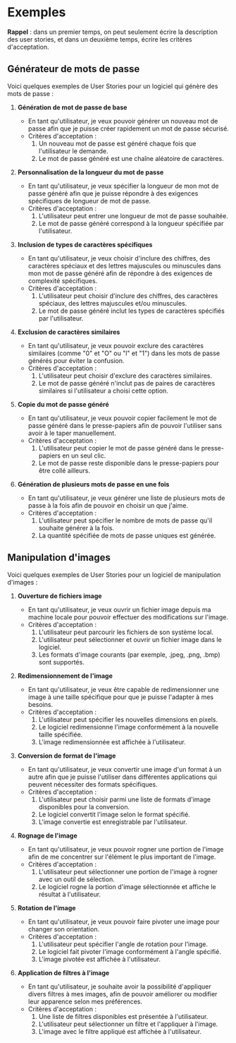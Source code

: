 # Exemples

**Rappel** : dans un premier temps, on peut seulement écrire la description des user stories, et dans un deuxième temps,
écrire les critères d'acceptation.

## Générateur de mots de passe

Voici quelques exemples de User Stories pour un logiciel qui génère des mots de passe :

1. **Génération de mot de passe de base**
    - En tant qu'utilisateur, je veux pouvoir générer un nouveau mot de passe afin que je puisse créer rapidement un mot
      de passe sécurisé.
    - Critères d'acceptation :
        1. Un nouveau mot de passe est généré chaque fois que l'utilisateur le demande.
        2. Le mot de passe généré est une chaîne aléatoire de caractères.

2. **Personnalisation de la longueur du mot de passe**
    - En tant qu'utilisateur, je veux spécifier la longueur de mon mot de passe généré afin que je puisse répondre à des
      exigences spécifiques de longueur de mot de passe.
    - Critères d'acceptation :
        1. L'utilisateur peut entrer une longueur de mot de passe souhaitée.
        2. Le mot de passe généré correspond à la longueur spécifiée par l'utilisateur.

3. **Inclusion de types de caractères spécifiques**
    - En tant qu'utilisateur, je veux choisir d'inclure des chiffres, des caractères spéciaux et des lettres majuscules
      ou minuscules dans mon mot de passe généré afin de répondre à des exigences de complexité spécifiques.
    - Critères d'acceptation :
        1. L'utilisateur peut choisir d'inclure des chiffres, des caractères spéciaux, des lettres majuscules et/ou
           minuscules.
        2. Le mot de passe généré inclut les types de caractères spécifiés par l'utilisateur.

4. **Exclusion de caractères similaires**
    - En tant qu'utilisateur, je veux pouvoir exclure des caractères similaires (comme "0" et "O" ou "l" et "1") dans
      les mots de passe générés pour éviter la confusion.
    - Critères d'acceptation :
        1. L'utilisateur peut choisir d'exclure des caractères similaires.
        2. Le mot de passe généré n'inclut pas de paires de caractères similaires si l'utilisateur a choisi cette
           option.

5. **Copie du mot de passe généré**
    - En tant qu'utilisateur, je veux pouvoir copier facilement le mot de passe généré dans le presse-papiers afin de
      pouvoir l'utiliser sans avoir à le taper manuellement.
    - Critères d'acceptation :
        1. L'utilisateur peut copier le mot de passe généré dans le presse-papiers en un seul clic.
        2. Le mot de passe reste disponible dans le presse-papiers pour être collé ailleurs.

6. **Génération de plusieurs mots de passe en une fois**
    - En tant qu'utilisateur, je veux générer une liste de plusieurs mots de passe à la fois afin de pouvoir en choisir
      un que j'aime.
    - Critères d'acceptation :
        1. L'utilisateur peut spécifier le nombre de mots de passe qu'il souhaite générer à la fois.
        2. La quantité spécifiée de mots de passe uniques est générée.

## Manipulation d'images

Voici quelques exemples de User Stories pour un logiciel de manipulation d'images :

1. **Ouverture de fichiers image**
    - En tant qu'utilisateur, je veux ouvrir un fichier image depuis ma machine locale pour pouvoir effectuer des
      modifications sur l'image.
    - Critères d'acceptation :
        1. L'utilisateur peut parcourir les fichiers de son système local.
        2. L'utilisateur peut sélectionner et ouvrir un fichier image dans le logiciel.
        3. Les formats d'image courants (par exemple, .jpeg, .png, .bmp) sont supportés.

2. **Redimensionnement de l'image**
    - En tant qu'utilisateur, je veux être capable de redimensionner une image à une taille spécifique pour que je
      puisse l'adapter à mes besoins.
    - Critères d'acceptation :
        1. L'utilisateur peut spécifier les nouvelles dimensions en pixels.
        2. Le logiciel redimensionne l'image conformément à la nouvelle taille spécifiée.
        3. L'image redimensionnée est affichée à l'utilisateur.

3. **Conversion de format de l'image**
    - En tant qu'utilisateur, je veux convertir une image d'un format à un autre afin que je puisse l'utiliser dans
      différentes applications qui peuvent nécessiter des formats spécifiques.
    - Critères d'acceptation :
        1. L'utilisateur peut choisir parmi une liste de formats d'image disponibles pour la conversion.
        2. Le logiciel convertit l'image selon le format spécifié.
        3. L'image convertie est enregistrable par l'utilisateur.

4. **Rognage de l'image**
    - En tant qu'utilisateur, je veux pouvoir rogner une portion de l'image afin de me concentrer sur l'élément le plus
      important de l'image.
    - Critères d'acceptation :
        1. L'utilisateur peut sélectionner une portion de l'image à rogner avec un outil de sélection.
        2. Le logiciel rogne la portion d'image sélectionnée et affiche le résultat à l'utilisateur.

5. **Rotation de l'image**
    - En tant qu'utilisateur, je veux pouvoir faire pivoter une image pour changer son orientation.
    - Critères d'acceptation :
        1. L'utilisateur peut spécifier l'angle de rotation pour l'image.
        2. Le logiciel fait pivoter l'image conformément à l'angle spécifié.
        3. L'image pivotée est affichée à l'utilisateur.

6. **Application de filtres à l'image**
    - En tant qu'utilisateur, je souhaite avoir la possibilité d'appliquer divers filtres à mes images, afin de pouvoir
      améliorer ou modifier leur apparence selon mes préférences.
    - Critères d'acceptation :
        1. Une liste de filtres disponibles est présentée à l'utilisateur.
        2. L'utilisateur peut sélectionner un filtre et l'appliquer à l'image.
        3. L'image avec le filtre appliqué est affichée à l'utilisateur.
